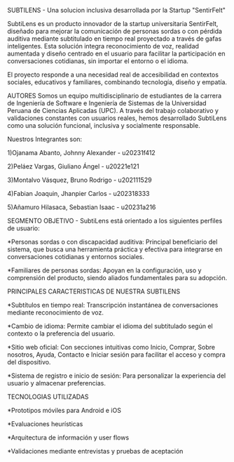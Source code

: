 SUBTILENS - Una solucion inclusiva desarrollada por la Startup "SentirFelt"

SubtiLens es un producto innovador de la startup universitaria SentirFelt, diseñado para mejorar la comunicación de personas sordas o con pérdida auditiva mediante subtitulado en tiempo real proyectado a través de gafas inteligentes. Esta solución integra reconocimiento de voz, realidad aumentada y diseño centrado en el usuario para facilitar la participación en conversaciones cotidianas, sin importar el entorno o el idioma.

El proyecto responde a una necesidad real de accesibilidad en contextos sociales, educativos y familiares, combinando tecnología, diseño y empatía.

AUTORES Somos un equipo multidisciplinario de estudiantes de la carrera de Ingeniería de Software e Ingeniería de Sistemas de la Universidad Peruana de Ciencias Aplicadas (UPC). A través del trabajo colaborativo y validaciones constantes con usuarios reales, hemos desarrollado SubtiLens como una solución funcional, inclusiva y socialmente responsable.

Nuestros Integrantes son:

1)Ojanama Abanto, Johnny Alexander - u20231f412

2)Peláez Vargas, Giuliano Ángel - u20221e121

3)Montalvo Vásquez, Bruno Rodrigo - u202111529

4)Fabian Joaquin, Jhanpier Carlos - u202318333

5)Añamuro Hilasaca, Sebastian Isaac - u20231a216

SEGMENTO OBJETIVO - SubtiLens está orientado a los siguientes perfiles de usuario:

*Personas sordas o con discapacidad auditiva: Principal beneficiario del sistema, que busca una herramienta práctica y efectiva para integrarse en conversaciones cotidianas y entornos sociales.

*Familiares de personas sordas: Apoyan en la configuración, uso y comprensión del producto, siendo aliados fundamentales para su adopción.

PRINCIPALES CARACTERISTICAS DE NUESTRA SUBTILENS

*Subtítulos en tiempo real: Transcripción instantánea de conversaciones mediante reconocimiento de voz.

*Cambio de idioma: Permite cambiar el idioma del subtitulado según el contexto o la preferencia del usuario.

*Sitio web oficial: Con secciones intuitivas como Inicio, Comprar, Sobre nosotros, Ayuda, Contacto e Iniciar sesión para facilitar el acceso y compra del dispositivo.

*Sistema de registro e inicio de sesión: Para personalizar la experiencia del usuario y almacenar preferencias.

TECNOLOGIAS UTILIZADAS

*Prototipos móviles para Android e iOS

*Evaluaciones heurísticas

*Arquitectura de información y user flows

*Validaciones mediante entrevistas y pruebas de aceptación

